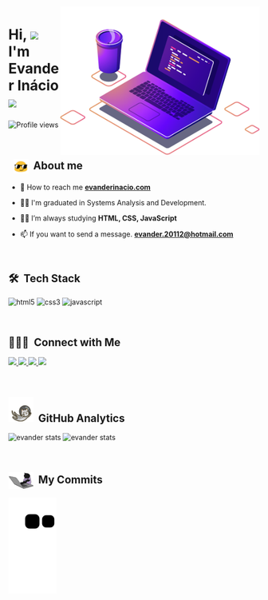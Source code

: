 
<img src="images/computer-illustration.png" min-width="400px" max-width="450px" width="400px" align="right" alt="Computador">
<h1 align="left">Hi, <img src="https://github.com/EvanderInacio/EvanderInacio/blob/main/images/Earth.gif?raw=true" width="30px"> I'm Evander Inácio
 <img src="https://raw.githubusercontent.com/kaueMarques/kaueMarques/master/hi.gif" width="30px"></h1>

<p align="left"> <img src="https://komarev.com/ghpvc/?username=EvanderInacio&color=000dff" alt="Profile views" /> </p>

<br>

 ## &nbsp; <img src="images/oculos.gif " width="30" align="center"> &nbsp;About me
 
- 🚀 How to reach me **[ evanderinacio.com](https://www.evanderinacio.com)**
 
- 👨‍🎓 I'm graduated in Systems Analysis and Development.

- 👨‍💻  I’m always studying **HTML, CSS, JavaScript**

- 📫 If you want to send a message.  **evander.20112@hotmail.com**

<br>

## 🛠 &nbsp;Tech Stack

<p align="left">
 
 <img src="https://img.shields.io/badge/-HTML-000000?style=for-the-badge&logo=HTML5" alt="html5"/> 
 
 <img src="https://img.shields.io/badge/-CSS-000000?style=for-the-badge&logo=CSS3&logoColor=1572B6" alt="css3"/>
 
 <img src="https://img.shields.io/badge/-JavaScript-000000?style=for-the-badge&logo=JAVASCRIPT" alt="javascript"/> 
 
</p>
  
<br>

## 👨🏻‍💼 &nbsp;Connect with Me

<p align="left">
 
 <a href="https://www.linkedin.com/in/evander-inacio" alt="Linkedin">
  <img src="https://img.shields.io/badge/-Linkedin-0A66C2?style=for-the-badge&logo=Linkedin&logoColor=FFFFFF&link=https://www.linkedin.com/in/evander-inacio"/> 
 </a>
 
 <a href="https://www.facebook.com/evandder.lopes" alt="Facebook">
  <img src="https://img.shields.io/badge/-Facebook-000dff?style=for-the-badge&logo=Facebook&logoColor=FFFFFF&link=https://www.facebook.com/evandder.lopes"/> 
 </a>
 
 <a href="https://twitter.com/Evander_Inacio" alt="Twitter">
  <img src="https://img.shields.io/badge/-Twitter-1DA1F2?style=for-the-badge&logo=Twitter&logoColor=FFFFFF&link=https://twitter.com/Evander_Inacio"/> 
 </a>
 
 <a href="https://www.evanderinacio.com/" alt="Portfolio">
  <img src="https://img.shields.io/badge/my_portfolio-000?style=for-the-badge&logo=ko-fi&logoColor=white&link=https://www.evanderinacio.com/"/>
 </a>

 </p>

<br>

## <img src="images/gato_astronauta.gif" width="50" height="50" align="10">  &nbsp;GitHub Analytics

<img width="530em" src="https://github-readme-stats.vercel.app/api?username=EvanderInacio&show_icons=true=anuraghazra&show_icons=true&theme=algolia" alt="evander stats"/> <img width="530em" src="https://github-readme-stats.vercel.app/api/top-langs/?username=EvanderInacio&layout=compact&theme=algolia" alt="evander stats"/>
  
<br>

## <img src="images/gato.gif" width="50" align="center"> &nbsp;My Commits
![Snake animation](https://github.com/EvanderInacio/EvanderInacio/blob/output/github-contribution-grid-snake.svg)
